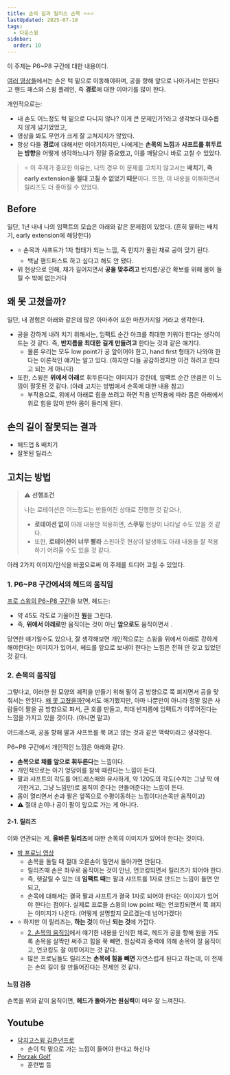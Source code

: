 ```yaml
---
title: 손의 길과 릴리스 손목 ⭐️⭐️⭐️
lastUpdated: 2025-07-18
tags:
  - 다운스윙
sidebar:
  order: 10
---
```


이 주제는 P6~P8 구간에 대한 내용이다.

[여러 영상들](#Youtube)에서는 손은 턱 밑으로 이동해야하며, 공을 향해 앞으로 나아가서는 안된다고 핸드 패스와 스윙 플레인, 즉 **경로**에 대한 이야기를 많이 한다.

개인적으로는:

- 내 손도 어느정도 턱 밑으로 다니지 않나? 이게 큰 문제인가?라고 생각보다 대수롭지 않게 넘기었었고,
- 영상을 봐도 무언가 크게 잘 고쳐지지가 않았다.
- 항상 다들 **경로**에 대해서만 이야기하지만, 나에게는 **손목의 느낌**과 **샤프트를 휘두르는 방향**을 어떻게 생각하느냐가 정말 중요했고, 이를 깨달으니 바로 고칠 수 있었다.

> ⭐️ 이 주제가 중요한 이유는, 나의 경우 이 문제를 고치지 않고서는 **배치기, 즉 early extension을 절대 고칠 수 없었기 때문**이다. 또한, 이 내용을 이해하면서 릴리즈도 더 좋아질 수 있었다.

## Before

일단, 1년 내내 나의 임팩트의 모습은 아래와 같은 문제점이 있었다. (흔히 말하는 배치기, early extension에 해당한다)

- ⭐️ 손목과 샤프트가 1자 형태가 되는 느낌, 즉 힌지가 풀린 채로 공이 맞기 된다.
  - 백날 핸드퍼스트 하고 싶다고 해도 안 됐다.
- 위 현상으로 인해, 채가 길어지면서 **공을 맞추려고** 반지름/공간 확보를 위해 몸이 들릴 수 밖에 없는거다

## 왜 못 고쳤을까?

일단, 내 경험은 아래와 같은데 많은 아마추어 또한 마찬가지일 거라고 생각한다.

- 공을 강하게 내려 치기 위해서는, 임팩트 순간 아크를 최대한 키워야 한다는 생각이 드는 것 같다. 즉, **반지름을 최대한 길게 만들려고** 한다는 것과 같은 얘기다.
  - 물론 우리는 모두 low point가 공 앞이어야 한고, hand first 형태가 나와야 한다는 이론적인 얘기는 알고 있다. (하지만 다들 공감하겠지만 이건 하려고 한다고 되는 게 아니다)
- 또한, 스윙은 **위에서 아래**로 휘두른다는 이미지가 강한데, 임팩트 순간 만큼은 이 느낌이 잘못된 것 같다. (아래 고치는 방법에서 손목에 대한 내용 참고)
  - 부작용으로, 위에서 아래로 힘을 쓰려고 하면 작용 반작용에 따라 몸은 아래에서 위로 힘을 많이 받아 몸이 들리게 된다.

## 손의 길이 잘못되는 결과

- 헤드업 & 배치기
- 잘못된 릴리스

## 고치는 방법

> ⚠️ **선행조건**
>
> 나는 로테이션은 어느정도는 만들어진 상태로 진행한 것 같으나,
>
> - **로테이션 없이** 아래 내용만 적용하면, **스쿠핑** 현상이 나타날 수도 있을 것 같다.
> - 또한, **로테이션이 너무 빨라** 스핀아웃 현상이 발생해도 아래 내용을 잘 적용하기 어려울 수도 있을 것 같다.

아래 2가지 이미지/인식을 바꿈으로써 이 주제를 드디어 고칠 수 있었다.

### 1. P6~P8 구간에서의 헤드의 움직임

[프로 스윙의 P6~P8 구간](https://www.youtube.com/watch?v=EmLyMDyCbto&t=4m20s)을 보면, 헤드는:

- 약 45도 각도로 기울어진 **원**을 그린다.
- 즉, **위에서 아래로**만 움직이는 것이 아닌 **앞으로도** 움직이면서 .

당연한 얘기일수도 있으나, 잘 생각해보면 개인적으로는 스윙을 위에서 아래로 강하게 해야한다는 이미지가 있어서, 헤드를 앞으로 보내야 한다는 느낌은 전혀 안 갖고 있었던 것 같다.

### 2. 손목의 움직임

그렇다고, 이러한 원 모양의 궤적을 만들기 위해 팔이 공 방향으로 쭉 펴지면서 공을 맞춰서는 안된다. [왜 못 고쳤을까?](#왜-못-고쳤을까)에서도 애기했지만, 아마 나뿐만이 아니라 정말 많은 사람들이 팔을 공 방향으로 펴서, 큰 호를 만들고, 최대 반지름에 임팩트가 이루어진다는 느낌을 가지고 있을 것이다. (아니면 말고)

어드레스때, 공을 향해 팔과 샤프트를 쭉 펴고 않는 것과 같은 맥락이라고 생각한다.

P6~P8 구간에서 개인적인 느낌은 아래와 같다.

- **손목으로 채를 앞으로 휘두른다**는 느낌이다.
- 개인적으로는 아기 엉덩이를 찰싹 때린다는 느낌이 든다.
- 팔과 샤프트의 각도를 어드레스때와 유사하게, 약 120도의 각도(수치는 그냥 막 애기한거고, 그냥 느낌만)로 움직여 준다는 만들어준다는 느낌이 든다.
- 몸이 열리면서 손과 팔은 앞쪽으로 수평이동하는 느낌이다(손목만 움직이고)
- ⚠️ 절대 손이나 공이 팔이 앞으로 가는 게 아니다.

#### 2-1. 릴리즈

이와 연관되는 게, **올바른 릴리즈**에 대한 손목의 이미지가 있어야 한다는 것이다.

- [박 프로님 영상](https://www.youtube.com/watch?v=txKKCOPCmxc&t=5m40s)
  - 손목을 돌릴 때 절대 오른손이 밀면서 돌아가면 안된다.
  - 릴리즈때 손은 좌우로 움직이는 것이 안닌, 언코킹되면서 릴리즈가 되어야 한다.
  - 즉, 헷갈릴 수 있는 데 **임팩트 때**는 팔과 샤프트를 1자로 만드는 느낌이 들면 안되고,
  - 손목에 대해서는 결국 팔과 샤프트가 결국 1자로 되어야 한다는 이미지가 있어야 한다는 점이다. 실제로 프로들 스윙의 low point 때는 언코킹되면서 쭉 펴지는 이미지가 나온다. (어떻게 설명할지 모르겠는데 넘어가겠다)
- ⭐️ 하지만 이 릴리즈는, **하는 것**이 아닌 **되는 것**에 가깝다.
  - [2. 손목의 움직임](#2-손목의-움직임)에서 얘기한 내용을 인식한 채로, 헤드가 공을 향해 원을 가도록 손목을 살짝만 써주고 힘을 쭉 빼면, 원심력과 중력에 의해 손목이 잘 움직이고, 언코킹도 잘 이루어지는 것 같다.
  - 많은 프로님들도 릴리즈는 **손목에 힘을 빼면** 자연스럽게 된다고 하는데, 이 전제는 손의 길이 잘 만들어진다는 전제인 것 같다.

#### 느낌 검증

손목을 위와 같이 움직이면, **헤드가 돌아가는 원심력**이 매우 잘 느껴진다.

## Youtube

- [닥치고스윙 김준년프로](https://www.youtube.com/watch?v=mFJjUQYyAbI&t=1m57s)
  - 손이 턱 밑으로 가는 느낌이 들어야 한다고 하신다
- [Porzak Golf](https://www.youtube.com/watch?v=ikgmudOjz-s)
  - 훈련법 등
